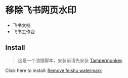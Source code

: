 # 移除飞书网页水印

- 飞书文档
- 飞书工作台

## Install

> 这是一个油猴脚本，安装前请先安装 [Tampermonkey](https://www.tampermonkey.net/)

Click here to install: [Remove feishu watermark](https://github.com/lbb00/remove-feishu-watermark/raw/main/remove-feishu-watermark.user.js)
